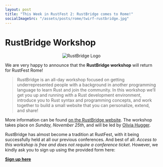 ```yaml
---
layout: post
title: "This Week in RustFest 2: RustBridge comes to Rome!"
socialImageSrc: "/assets/posts/rome/twirf-rustbridge.jpg"
---
```


# RustBridge Workshop

<div style="text-align:center">
<img src="/assets/posts/rustbridge.png" alt="RustBridge Logo" title="RustBridge Logo">
</div>

We are very happy to announce that the **RustBridge workshop** will return for RustFest Rome! 

> RustBridge is an all-day workshop focused on getting underrepresented people with a background in another programming language to learn Rust and join the community. In this workshop we’ll get you up and running with a Rust development environment, introduce you to Rust syntax and programming concepts, and work together to build a small website that you can personalize, extend, and share!

More information can be found [on the RustBridge website][rustbridge]. The workshop takes place on *Sunday, November 25th*, and will be led by [Olivia Hugger](https://rome.rustfest.eu/sessions/rustbridge.html).

RustBridge has almost become a tradition at RustFest, with it being successfully held at all our previous conferences. And best of all: *Access to this workshop is free and does not require a conference ticket*. However, we kindly ask you to sign up using the provided form here:

[**Sign up here**](https://airtable.com/shr90tp1ax1yJk8aN)

[rustbridge]: https://rustbridge.github.io/

